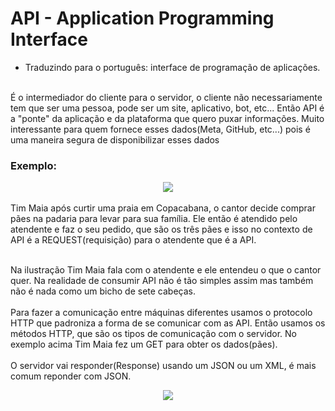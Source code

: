 # API - Application Programming Interface
- Traduzindo para o português: interface de programação de aplicações.
<br>
É o intermediador do cliente para o servidor, o cliente não necessariamente tem que ser uma pessoa, pode ser um site, aplicativo, bot, etc... Então API é a "ponte" da aplicação e da plataforma que quero puxar informações.
Muito interessante para quem fornece esses dados(Meta, GitHub, etc...) pois é uma maneira segura de disponibilizar esses dados

### Exemplo: 
<div align = "center">
    <img src="https://github.com/merenfeldg/anotacoes-java-spring/assets/129122790/a2db86db-fabd-4278-b34b-06000dbf408d"/>
</div>
<br>
Tim Maia após curtir uma praia em Copacabana, o cantor decide comprar pães na padaria para levar para sua família. Ele então é atendido pelo atendente e faz o seu pedido, que são os três pães e isso no contexto de API é a REQUEST(requisição) para o atendente que é a API.
<br>
<br>

Na ilustração Tim Maia fala com o atendente e ele entendeu o que o cantor quer. Na realidade de consumir API não é tão simples assim mas também não é nada como um bicho de sete cabeças. 
<br>
<br>
Para fazer a comunicação entre máquinas diferentes usamos o protocolo HTTP que padroniza a forma de se comunicar com as API. Então usamos os métodos HTTP, que são os tipos de comunicação com o servidor. No exemplo acima Tim Maia fez um GET para obter os dados(pães).
<br>
<br>
O servidor vai responder(Response) usando um JSON ou um XML, é mais comum reponder com JSON.
<br>
<div align = "center">
    <img src="https://github.com/merenfeldg/anotacoes-java-spring/assets/129122790/6ee105df-d049-4ca9-9b2b-8107faee1667"/>
</div>

